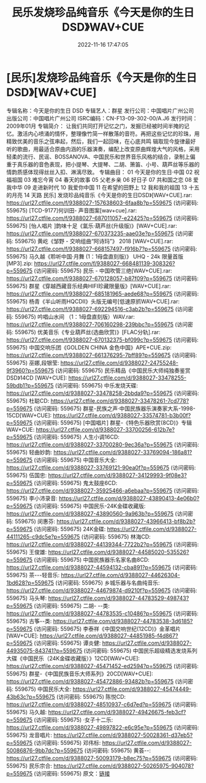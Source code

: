 ﻿---
title: 民乐发烧珍品纯音乐《今天是你的生日DSD》WAV+CUE
date: 2022-11-16 17:47:05
categories: 古典音乐、新世纪、纯音雅乐
tags: 纯音雅乐
---
# [民乐]发烧珍品纯音乐《今天是你的生日DSD》[WAV+CUE]

专辑名称：今天是你的生日 DSD
专辑艺人：群星
发行公司：中国唱片广州公司
出版公司：中国唱片广州公司
ISRC编码：CN-F13-09-302-00/A.J6
发行时间：2009年01月
专辑简介：
让我们共同打开记忆之门，发掘已经被时间半掩的记忆。激活内心喷涌的情怀，整理像竹简一样散落的音符。再把这些记忆的珍珠，用精致优美的音乐之弦串起，然后，我们一起回味，在心底共鸣
辑取现今旋律最好听的歌曲，用最适合原曲内涵的乐器演奏，编配上改变原曲辉煌大气的风格，采用轻柔的流行、民谣、BOSSANOVA、中国民乐和世界音乐风格的结合，录制上偏重于真乐器的音色表现，把小提琴、大提琴、二胡、箫笛、小号、葫芦丝等乐器的情韵质感体现得丝丝入扣、淋漓尽致。
专辑曲目：
01 今天是你的生日·中国
02 祝福祖国
03 难忘今宵
04 春天的故事
05 父老乡亲
06 好日子
07 共和国之恋
08 爱我中华
09 走进新时代
10 我爱你中国
11 在希望的田野上
12 我和我的祖国
13 十五的月亮
14 天路
民乐] 发烧珍品纯音乐《今天是你的生日DSD》[WAV+CUE].rar:
https://url27.ctfile.com/f/9388027-157638603-6faa8b?p=559675
(访问密码: 559675)
[TCD-9177]何训田- 声音图案[wav+cue].rar: https://url27.ctfile.com/f/9388027-687011057-e22425?p=559675
(访问密码: 559675)
[怡人唱片 ]韵味十足《氲乐·葫芦丝(升级版)》[WAV+CUE].rar: https://url27.ctfile.com/f/9388027-670373235-aae03e?p=559675
(访问密码: 559675)
黄屹《邹野 - 交响组曲“阿诗玛”》 2018 [WAV+CUE].rar: https://url27.ctfile.com/f/9388027-668157497-f916b7?p=559675
(访问密码: 559675)
马久越《聆听中国·月舞 (1：1母盘直刻版)》 UHQ - 24k 限量首版 [MP3].zip: https://url27.ctfile.com/f/9388027-668481139-308326?p=559675
(访问密码: 559675)
民乐 - 中国吹管三绝[WAV+CUE].rar: https://url27.ctfile.com/f/9388027-670128057-b87f09?p=559675
(访问密码: 559675)
群星《穿越西藏音乐经典HIFI珍藏限量版》[WAV+CUE].rar: https://url27.ctfile.com/f/9388027-685181965-aede68?p=559675
(访问密码: 559675)
杨青《半山听雨HQCDII》头版无编号[低速原抓WAV+CUE].rar: https://url27.ctfile.com/f/9388027-692294516-c3ab2b?p=559675
(访问密码: 559675)
吟唱山水间 （1：1母盘直刻版）WAV.rar: https://url27.ctfile.com/f/9388027-706160298-239bbc?p=559675
(访问密码: 559675)
优美音乐《专业葫芦丝(选曲欣赏)》[FLAC分轨].rar: https://url27.ctfile.com/f/9388027-670132375-bf099c?p=559675
(访问密码: 559675)
中国交响乐团《GOLDEN CHINA 金色中国》APE+CUE.zip: https://url27.ctfile.com/f/9388027-661376295-7bff89?p=559675
(访问密码: 559675)
巫娜,段银莹: https://url27.ctfile.com/d/9388027-24755248-9f3960?p=559675
(访问密码: 559675)
民乐精品《中国民乐大师纯独奏鉴赏DSD》14CD [WAV+CUE]: https://url27.ctfile.com/d/9388027-33478255-59bdb1?p=559675
(访问密码: 559675)
中乐发烧天碟: https://url27.ctfile.com/d/9388027-33478258-2bbda9?p=559675
(访问密码: 559675)
杜聪CD: https://url27.ctfile.com/d/9388027-33478261-7cd778?p=559675
(访问密码: 559675)
群星-民族之声·中国民族器乐演奏家大系-1998-15CD[WAV+CUE]: https://url27.ctfile.com/d/9388027-33574781-b3b00f?p=559675
(访问密码: 559675)
[中国唱片] 群星-《特色乐器欣赏(8CD)》专辑 WAV+CUE: https://url27.ctfile.com/d/9388027-33700256-612b7e?p=559675
(访问密码: 559675)
人生小调16CD: https://url27.ctfile.com/d/9388027-33700280-9ec36a?p=559675
(访问密码: 559675)
轻曲妙韵: https://url27.ctfile.com/d/9388027-33769094-186a81?p=559675
(访问密码: 559675)
中国音乐大全: https://url27.ctfile.com/d/9388027-33769121-90ea0f?p=559675
(访问密码: 559675)
伍国忠: https://url27.ctfile.com/d/9388027-34129993-9f08e3?p=559675
(访问密码: 559675)
鬼太鼓座6CD: https://url27.ctfile.com/d/9388027-35925466-a6ebaa?p=559675
(访问密码: 559675)
李小沛录音: https://url27.ctfile.com/d/9388027-43890413-4e06b0?p=559675
(访问密码: 559675)
中国民乐-24K金碟收藏版: https://url27.ctfile.com/d/9388027-43890560-9a963b?p=559675
(访问密码: 559675)
闵惠芬: https://url27.ctfile.com/d/9388027-43966413-bf8b2b?p=559675
(访问密码: 559675)
24K金碟: https://url27.ctfile.com/d/9388027-44111265-c9dc5e?p=559675
(访问密码: 559675)
林海CD: https://url27.ctfile.com/d/9388027-44139344-7722b2?p=559675
(访问密码: 559675)
王俊雄: https://url27.ctfile.com/d/9388027-44585020-535526?p=559675
(访问密码: 559675)
中国民族器乐名家名曲8CD: https://url27.ctfile.com/d/9388027-44594132-cba891?p=559675
(访问密码: 559675)
茶---轻音乐: https://url27.ctfile.com/d/9388027-44626304-1bd628?p=559675
(访问密码: 559675)
乡城乐器与名曲纯音乐: https://url27.ctfile.com/d/9388027-44679874-d9210f?p=559675
(访问密码: 559675)
马头琴: https://url27.ctfile.com/d/9388027-44783529-498743?p=559675
(访问密码: 559675)
二胡- --类: https://url27.ctfile.com/d/9388027-44783535-c10486?p=559675
(访问密码: 559675)
古筝--类: https://url27.ctfile.com/d/9388027-44783538-3d6185?p=559675
(访问密码: 559675)
李泰祥《中国交响世纪(12CD)》金革唱片[WAV+CUE]: https://url27.ctfile.com/d/9388027-44851985-f4d867?p=559675
(访问密码: 559675)
谭炎健: https://url27.ctfile.com/d/9388027-44935075-843741?p=559675
(访问密码: 559675)
中国民乐超级精选发烧系列大碟《中国民乐（24K金碟收藏版）》12CD[WAV+CUE]: https://url27.ctfile.com/d/9388027-45471452-ed2594?p=559675
(访问密码: 559675)
群星-《中国民族音乐大师系列》20CD[WAV+CUE]: https://url27.ctfile.com/d/9388027-45472886-93482b?p=559675
(访问密码: 559675)
中国民乐大全: https://url27.ctfile.com/d/9388027-45474449-43b63c?p=559675
(访问密码: 559675)
陈悦CD: https://url27.ctfile.com/d/9388027-48510937-c6d7ed?p=559675
(访问密码: 559675)
马久越: https://url27.ctfile.com/d/9388027-49426675-feb3cf?p=559675
(访问密码: 559675)
·女子十二乐: https://url27.ctfile.com/d/9388027-49897822-e6c95e?p=559675
(访问密码: 559675)
龙音唱片: https://url27.ctfile.com/d/9388027-50028361-d37eb5?p=559675
(访问密码: 559675)
邓伟标: https://url27.ctfile.com/d/9388027-50086876-9bb7dc?p=559675
(访问密码: 559675)
黄荟--: https://url27.ctfile.com/d/9388027-50093179-b8ec75?p=559675
(访问密码: 559675)
民乐宗合: https://url27.ctfile.com/d/9388027-50265975-904078?p=559675
(访问密码: 559675)
原文：[链接](https://blog.sina.com.cn/s/blog_1647c7e760103109s.html)